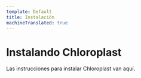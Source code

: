 ```yaml
---
template: Default
title: Instalación
machineTranslated: true
---
```


# Instalando Chloroplast

Las instrucciones para instalar Chloroplast van aquí.